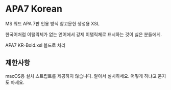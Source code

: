 # APA7 Korean
MS 워드 APA 7판 인용 방식 참고문헌 생성용 XSL

한국어처럼 이탤릭체가 없는 언어에서 강제 이탤릭체로 표시하는 것이 싫은 분들에게.


APA7 KR-Bold.xsl
볼드로 처리


## 제한사항

macOS용 설치 스트립트를 제공하지 않습니다. 알아서 설치하세요. 어떻게 하냐고 묻지도 마세요.
